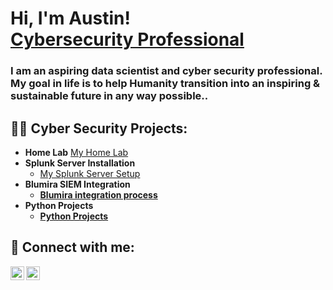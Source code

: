 <h1>Hi, I'm Austin! <br/><a href="https://www.linkedin.com/in/austin-rule-robertson/">Cybersecurity Professional</a>
<h3> I am an aspiring data scientist and cyber security professional. My goal in life is to help Humanity transition into an inspiring & sustainable future in any way possible..</h3>
<h2>👨‍💻 Cyber Security Projects:</h2>

- <b>Home Lab</b> [My Home Lab](https://github.com/arob191/Home-Lab)
- <b>Splunk Server Installation</b>
  - [My Splunk Server Setup](https://github.com/arob191/Splunk-Project) <b>
- <b>Blumira SIEM Integration</b>
  - [Blumira integration process](https://github.com/arob191/Blumira-Project)
- <b>Python Projects</b>
  - [Python Projects](https://github.com/arob191/PythonProjects)

<h2> 🤳 Connect with me:</h2>

[<img align="left" alt="JoshMadakor | YouTube" width="22px" src="https://cdn.jsdelivr.net/npm/simple-icons@v3/icons/youtube.svg" />][gitlab]
[<img align="left" alt="JoshMadakor | LinkedIn" width="22px" src="https://cdn.jsdelivr.net/npm/simple-icons@v3/icons/linkedin.svg" />][linkedin]

[gitlab]: https://gitlab.com/arob1
[linkedin]: https://www.linkedin.com/in/austin-rule-robertson/


<!--
**arob191/arob191** is a ✨ _special_ ✨ repository because its `README.md` (this file) appears on your GitHub profile.

Here are some ideas to get you started:

- 🔭 I’m currently working on ...
- 🌱 I’m currently learning ...
- 👯 I’m looking to collaborate on ...
- 🤔 I’m looking for help with ...
- 💬 Ask me about ...
- 📫 How to reach me: ...
- 😄 Pronouns: ...
- ⚡ Fun fact: ...
-->
